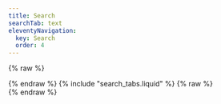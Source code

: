 ```yaml
---
title: Search
searchTab: text
eleventyNavigation:
  key: Search
  order: 4
---
```


{% raw %}
<link href="/pagefind/pagefind-ui.css" rel="stylesheet">
<script src="/pagefind/pagefind-ui.js"></script>
<div id="search">
{% endraw %}
    {% include "search_tabs.liquid" %}
{% raw %}
    <div id="text-search">
    </div>
</div>
<script>
    window.addEventListener('DOMContentLoaded', (event) => {
        let pageFind = new PagefindUI({ 
            element: "#text-search", 
            showSubResults: false,
            pageSize: 15,
            showImages: false,
            autofocus: true,
            sort: { "book-page": "asc" }
        });
        const params = new URLSearchParams(window.location.search);
        const userQuery = params.get('q');
        if (userQuery) {
            pageFind.triggerSearch(userQuery)
        }
    });
</script>
{% endraw %}

